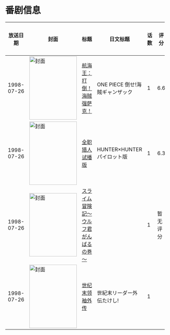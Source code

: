 # 番剧信息

|放送日期|封面|标题|日文标题|话数|评分|评分人数|
|---|---|---|---|---|---|---|
|1998-07-26|<img src="//lain.bgm.tv/pic/cover/c/a1/9a/1867_jn0NB.jpg" alt="封面" style="width:150px;height:200px;object-fit:cover;">|[航海王：打倒！海贼强萨克！](https://bangumi.tv/subject/1867)|ONE PIECE 倒せ!海賊ギャンザック|1|6.6|285人评分|
|1998-07-26|<img src="//lain.bgm.tv/pic/cover/c/8d/24/224445_1Ff0x.jpg" alt="封面" style="width:150px;height:200px;object-fit:cover;">|[全职猎人 试播版](https://bangumi.tv/subject/224445)|HUNTER×HUNTER パイロット版|1|6.3|47人评分|
|1998-07-26|<img src="//lain.bgm.tv/pic/cover/c/98/a5/290935_GgZVC.jpg" alt="封面" style="width:150px;height:200px;object-fit:cover;">|[スライム冒険記～ウルフ君がんばるの巻～](https://bangumi.tv/subject/290935)||1|暂无评分|少于10人评分|
|1998-07-26|<img src="//lain.bgm.tv/pic/cover/c/31/3f/420594_auI6K.jpg" alt="封面" style="width:150px;height:200px;object-fit:cover;">|[世纪末领袖外传](https://bangumi.tv/subject/420594)|世紀末リーダー外伝たけし!|1|||
